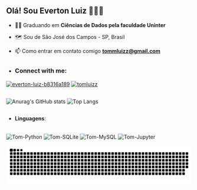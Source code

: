 ## Olá! Sou Everton Luiz 🙋🏻‍♂️

- 👨‍💻 Graduando em **Ciências de Dados pela faculdade Uninter**
- 🗺️ Sou de São José dos Campos - SP, Brasil
  
- 📫 Como entrar em contato comigo **tommluizz@gmail.com**
  
##

- <h3 align="left">Connect with me:</h3>
<p align="left">
<a href="https://linkedin.com/in/everton-luiz-b8316a189/" target="blank"><img align="center" src="https://raw.githubusercontent.com/rahuldkjain/github-profile-readme-generator/master/src/images/icons/Social/linked-in-alt.svg" alt="everton-luiz-b8316a189" height="30" width="40" /></a>
<a href="https://instagram.com/tomluizz" target="blank"><img align="center" src="https://raw.githubusercontent.com/rahuldkjain/github-profile-readme-generator/master/src/images/icons/Social/instagram.svg" alt="tomluizz" height="30" width="40" /></a>
</p>

##

![Anurag's GitHub stats](https://github-readme-stats.vercel.app/api?username=TomLuiz&show_icons=true&theme=radical)
![Top Langs](https://github-readme-stats.vercel.app/api/top-langs/?username=TomLuiz&hide_progress=true&theme=radical)

##
- **Linguagens**:
<div style=="display: inline_block"><br>
<img align="center" alt="Tom-Python" height="50" width="60" src="https://cdn.jsdelivr.net/gh/devicons/devicon@latest/icons/python/python-original-wordmark.svg" />
<img align="center" alt="Tom-SQLite" height="50" width="60" src="https://cdn.jsdelivr.net/gh/devicons/devicon@latest/icons/sqlite/sqlite-original.svg" />
<img align="center" alt="Tom-MySQL" height="50" width="60"src="https://cdn.jsdelivr.net/gh/devicons/devicon@latest/icons/mysql/mysql-original-wordmark.svg" />
<img align="center" alt="Tom-Jupyter" height="50" width="60"src="https://cdn.jsdelivr.net/gh/devicons/devicon@latest/icons/jupyter/jupyter-original-wordmark.svg" />
</div>

![Snake animation](https://github.com/TomLuiz/TomLuiz/blob/output/github-contribution-grid-snake.svg)

